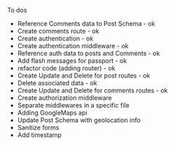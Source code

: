 To dos

- Reference Comments data to Post Schema - ok
- Create comments route - ok
- Create authentication - ok
- Create authentication middleware - ok
- Reference auth data to posts and Comments - ok
- Add flash messages for passport - ok
- refactor code (adding router) - ok
- Create Update and Delete for post routes - ok
- Delete associated data - ok
- Create Update and Delete for comments routes - ok
- Create authorization middleware
- Separate middlewares in a specific file
- Adding GoogleMaps api
- Update Post Schema with geolocation info
- Sanitize forms
- Add timestamp

